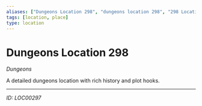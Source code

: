 ```yaml
---
aliases: ["Dungeons Location 298", "dungeons location 298", "298 Location Dungeons"]
tags: [location, place]
type: location
---
```


# Dungeons Location 298

*Dungeons*

A detailed dungeons location with rich history and plot hooks.

---
*ID: LOC00297*